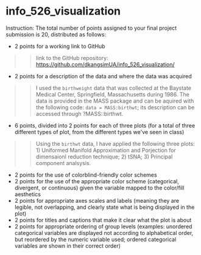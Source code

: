 # info_526_visualization
Instruction: The total number of points assigned to your final project submission is 20, distributed as follows:
-   2 points for a working link to GitHub
>> link to the GitHub repository: https://github.com/dkangsimUA/info_526_visualization/ 
-   2 points for a description of the data and where the data was acquired
>> I used the `birthweight` data that was collected at the Baystate Medical Center, Springfield, Massachusetts during 1986. The data is provided in the MASS package and can be aquired with the following code: `data = MASS:birthwt`; its description can be accessed through ?MASS::birthwt. 
-   6 points, divided into 2 points for each of three plots (for a total of three different types of plot, from the different types we've seen in class)
>> Using the `birthwt` data, I have applied the following three plots: 1) Uniformed Manifold Approximation and Porjection for dimensaionl reduction technique; 2) tSNA; 3) Principal component analsysis. 
-   2 points for the use of colorblind-friendly color schemes
-   2 points for the use of the appropriate color scheme (categorical, divergent, or continuous) given the variable mapped to the color/fill aesthetics
-   2 points for appropriate axes scales and labels (meaning they are legible, not overlapping, and clearly state what is being displayed in the plot)
-   2 points for titles and captions that make it clear what the plot is
    about
-   2 points for appropriate ordering of group levels (examples: unordered categorical variables are displayed not according to alphabetical order, but reordered by the numeric variable used; ordered categorical variables are shown in their correct order)
